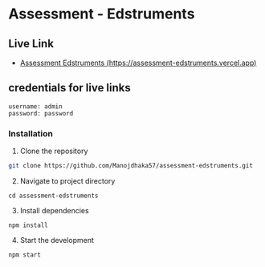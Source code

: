 # Assessment - Edstruments

## Live Link

- [Assessment Edstruments (https://assessment-edstruments.vercel.app)](https://assessment-edstruments.vercel.app)

## credentials for live links

```
username: admin
password: password
```

### Installation

1. Clone the repository

```bash
git clone https://github.com/Manojdhaka57/assessment-edstruments.git
```

2. Navigate to project directory

```
cd assessment-edstruments
```

3. Install dependencies

```
npm install
```

4. Start the development

```
npm start
```
